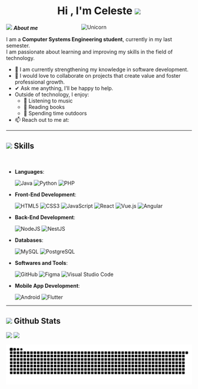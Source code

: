 <h1 align="center"><b>Hi , I'm Celeste </b><img src="https://tuulilukka.co.uk/assets/cinnamoroll_happy.gif" width="35"></h1>

<!--  -->
<img align="right" width=300px alt="Unicorn" src="https://i.pinimg.com/736x/20/1d/08/201d0856fe00191a97f9d89ba1f0a8a0.jpg" />

<img src="https://pa1.aminoapps.com/8545/8490175a3a5eec1c4246b9e166e6096984d62cbfr1-500-500_hq.gif" width="30px">&nbsp;***About me***

I am a **Computer Systems Engineering student**, currently in my last semester.  
I am passionate about learning and improving my skills in the field of technology.  

- 🌱 I am currently strengthening my knowledge in software development.  
- 👯 I would love to collaborate on projects that create value and foster professional growth.  
- ✔ Ask me anything, I’ll be happy to help.<br>  
- Outside of technology, I enjoy:  
  - 🎵 Listening to music  
  - 📖 Reading books  
  - 🍃 Spending time outdoors  
- 📫 Reach out to me at:  

---

## <img src="https://media2.giphy.com/media/QssGEmpkyEOhBCb7e1/giphy.gif" width ="25"><b> Skills</b>
<br>

<p align="center">

- **Languages**:

    ![Java](https://img.shields.io/badge/Java-007396?style=for-the-badge&logo=openjdk&logoColor=white)
    ![Python](https://img.shields.io/badge/Python-1D9BF0?style=for-the-badge&logo=python&logoColor=white)
    ![PHP](https://img.shields.io/badge/PHP-009DC4?style=for-the-badge&logo=php&logoColor=white)

- **Front-End Development**:

    ![HTML5](https://img.shields.io/badge/HTML5-009DC4?style=for-the-badge&logo=html5&logoColor=white)
    ![CSS3](https://img.shields.io/badge/CSS3-009DC4?style=for-the-badge&logo=css3&logoColor=white)
    ![JavaScript](https://img.shields.io/badge/JavaScript-00B7C2?style=for-the-badge&logo=javascript&logoColor=white)
    ![React](https://img.shields.io/badge/React-00B7C2?style=for-the-badge&logo=react&logoColor=white)
    ![Vue.js](https://img.shields.io/badge/Vue.js-00B7C2?style=for-the-badge&logo=vuedotjs&logoColor=white)
    ![Angular](https://img.shields.io/badge/Angular-00B7C2?style=for-the-badge&logo=angular&logoColor=white)

- **Back-End Development**:

    ![NodeJS](https://img.shields.io/badge/Node.js-00B7C2?style=for-the-badge&logo=node.js&logoColor=white)
    ![NestJS](https://img.shields.io/badge/NestJS-00B7C2?style=for-the-badge&logo=nestjs&logoColor=white)

- **Databases**:

    ![MySQL](https://img.shields.io/badge/MySQL-00B7C2?style=for-the-badge&logo=mysql&logoColor=white)
    ![PostgreSQL](https://img.shields.io/badge/PostgreSQL-00B7C2?style=for-the-badge&logo=postgresql&logoColor=white)

- **Softwares and Tools**:

    ![GitHub](https://img.shields.io/badge/GitHub-00B7C2?style=for-the-badge&logo=github&logoColor=white)
    ![Figma](https://img.shields.io/badge/Figma-00B7C2?style=for-the-badge&logo=figma&logoColor=white)
    ![Visual Studio Code](https://img.shields.io/badge/Visual%20Studio%20Code-00B7C2?style=for-the-badge&logo=visual-studio-code&logoColor=white)

- **Mobile App Development**:

    ![Android](https://img.shields.io/badge/Android-00B7C2?style=for-the-badge&logo=android&logoColor=white)
    ![Flutter](https://img.shields.io/badge/Flutter-00B7C2?style=for-the-badge&logo=flutter&logoColor=white)

</p>

---

## <img src="https://media.giphy.com/media/iY8CRBdQXODJSCERIr/giphy.gif" width="35"><b> Github Stats </b>
[![](https://github-readme-stats.vercel.app/api?username=CelesteGA&show_icons=true&theme=tokyonight&hide_border=true&locale=en)](https://github.com/CelesteGA) 
[![](https://github-readme-streak-stats.herokuapp.com/?user=CelesteGA&theme=material-palenight)](https://github.com/CelesteGA) </div> 
<p align = "center"> 
  <img src = "https://github.com/7oSkaaa/7oSkaaa/blob/output/github-contribution-grid-snake.svg?" alt = "Snake Game"/> </p>


